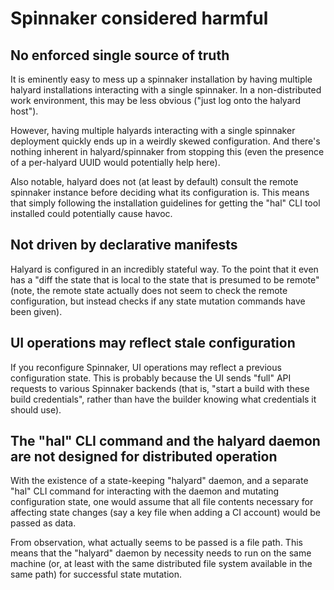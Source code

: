 # Spinnaker considered harmful

## No enforced single source of truth

It is eminently easy to mess up a spinnaker installation by having
multiple halyard installations interacting with a single spinnaker. In
a non-distributed work environment, this may be less obvious ("just
log onto the halyard host").

However, having multiple halyards interacting with a single spinnaker
deployment quickly ends up in a weirdly skewed configuration. And
there's nothing inherent in halyard/spinnaker from stopping this (even
the presence of a per-halyard UUID would potentially help here).

Also notable, halyard does not (at least by default) consult the
remote spinnaker instance before deciding what its configuration
is. This means that simply following the installation guidelines for
getting the "hal" CLI tool installed could potentially cause havoc.

## Not driven by declarative manifests

Halyard is configured in an incredibly stateful way. To the point that
it even has a "diff the state that is local to the state that is
presumed to be remote" (note, the remote state actually does not seem
to check the remote configuration, but instead checks if any state
mutation commands have been given).

## UI operations may reflect stale configuration

If you reconfigure Spinnaker, UI operations may reflect a previous
configuration state. This is probably because the UI sends "full" API
requests to various Spinnaker backends (that is, "start a build with
these build credentials", rather than have the builder knowing what
credentials it should use).

## The "hal" CLI command and the halyard daemon are not designed for distributed operation

With the existence of a state-keeping "halyard" daemon, and a separate
"hal" CLI command for interacting with the daemon and mutating
configuration state, one would assume that all file contents necessary
for affecting state changes (say a key file when adding a CI account)
would be passed as data.

From observation, what actually seems to be passed is a file
path. This means that the "halyard" daemon by necessity needs to run
on the same machine (or, at least with the same distributed file
system available in the same path) for successful state mutation.
